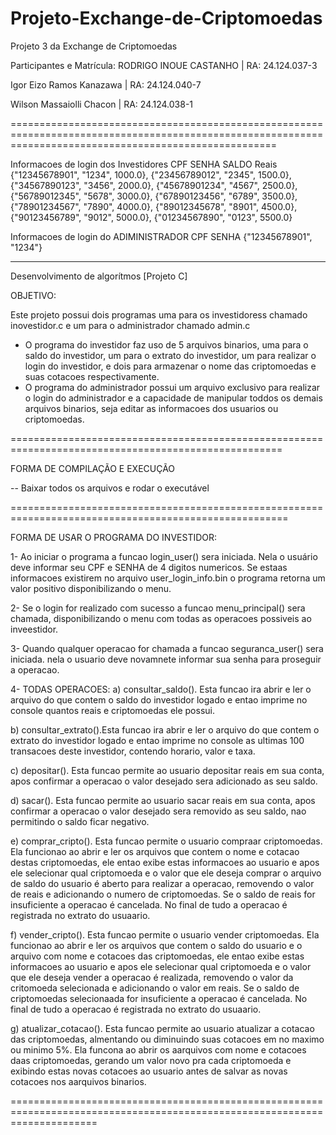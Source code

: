 # Projeto-Exchange-de-Criptomoedas
Projeto 3 da Exchange de Criptomoedas

Participantes e Matrícula: 
RODRIGO INOUE CASTANHO 	 | RA: 24.124.037-3

Igor Eizo Ramos Kanazawa | RA: 24.124.040-7 

Wilson Massaiolli Chacon | RA: 24.124.038-1 

==========================================================================================================================================================

Informacoes de login dos Investidores
             CPF	 SENHA	SALDO Reais
        {"12345678901", "1234", 1000.0},
        {"23456789012", "2345", 1500.0},
        {"34567890123", "3456", 2000.0},
        {"45678901234", "4567", 2500.0},
        {"56789012345", "5678", 3000.0},
        {"67890123456", "6789", 3500.0},
        {"78901234567", "7890", 4000.0},
        {"89012345678", "8901", 4500.0},
        {"90123456789", "9012", 5000.0},
        {"01234567890", "0123", 5500.0}


Informacoes de login do ADIMINISTRADOR
             CPF	 SENHA
	  {"12345678901", "1234"}

---------------------------------------------------------------------------------------------------------------
Desenvolvimento de algorítmos [Projeto C]

OBJETIVO:

Este projeto possui dois programas uma para os investidoress chamado inovestidor.c e um para o administrador chamado admin.c

 - O programa do investidor faz uso de 5 arquivos binarios, uma para o saldo do investidor, um para o extrato do investidor, um para realizar o login do investidor, e dois para armazenar o nome das criptomoedas e suas cotacoes respectivamente.
 - O programa do administrador possui um arquivo exclusivo para realizar o login do administrador e a capacidade de manipular toddos os demais arquivos binarios, seja editar as informacoes dos usuarios ou criptomoedas.

		
=====================================================================================================

FORMA DE COMPILAÇÃO E EXECUÇÃO

-- Baixar todos os arquivos e rodar o executável 


======================================================================================================

FORMA DE USAR O PROGRAMA DO INVESTIDOR:

1- Ao iniciar o programa a funcao login_user() sera iniciada. Nela o usuário deve informar seu CPF e SENHA de 4 digitos numericos. Se estaas informacoes existirem no arquivo user_login_info.bin o programa retorna um valor positivo disponibilizando o menu.

2- Se o login for realizado com sucesso a funcao menu_principal() sera chamada, disponibilizando o menu com todas as operacoes possiveis ao inveestidor.

3- Quando qualquer operacao for chamada a funcao seguranca_user() sera iniciada. nela o usuario deve novamnete informar sua senha para proseguir a operacao.

4- TODAS OPERACOES:
a) consultar_saldo(). Esta funcao ira abrir e ler o arquivo do que contem o saldo do investidor logado e entao imprime no console quantos reais e criptomoedas ele possui.

b) consultar_extrato().Esta funcao ira abrir e ler o arquivo do que contem o extrato do investidor logado e entao imprime no console as ultimas 100 transacoes deste investidor, contendo horario, valor e taxa.

c) depositar(). Esta funcao permite ao usuario depositar reais em sua conta, apos confirmar a operacao o valor desejado sera adicionado as seu  saldo.

d) sacar(). Esta funcao permite ao usuario sacar reais em sua conta, apos confirmar a operacao o valor desejado sera removido as seu saldo, nao permitindo o saldo ficar negativo.

e) comprar_cripto(). Esta funcao permite o usuario compraar criptomoedas. Ela funcionao ao abrir e ler os arquivos que contem o nome e cotacao destas criptomoedas, ele entao exibe estas informacoes ao usuario e apos ele selecionar qual criptomoeda e o valor que ele deseja comprar o arquivo de saldo do usuario é aberto para realizar a operacao, removendo o valor de reais e adicionando o numero de criptomoedas. Se o saldo de reais for insuficiente a operacao é cancelada. No final de tudo a operacao é registrada no extrato do usuaario.

f) vender_cripto(). Esta funcao permite o usuario vender criptomoedas. Ela funcionao ao abrir e ler os arquivos que contem o saldo do usuario e o arquivo com nome e cotacoes das criptomoedas, ele entao exibe estas informacoes ao usuario e apos ele selecionar qual criptomoeda e o valor que ele deseja vender a operacao é realizada, removendo o valor da critomoeda selecionada e adicionando o valor em reais. Se o saldo de criptomoedas selecionaada for insuficiente a operacao é cancelada. No final de tudo a operacao é registrada no extrato do usuaario.

g) atualizar_cotacao(). Esta funcao permite ao usuario atualizar a cotacao das criptomoedas, almentando ou diminuindo suas cotacoes em no maximo ou minimo 5%. Ela funcona ao abrir os aarquivos com nome e cotacoes daas criptomoedas, gerando um valor novo pra cada criptomoeda e exibindo estas novas cotacoes ao usuario antes de salvar as novas cotacoes nos aarquivos binarios.



===========================================================================================================================

